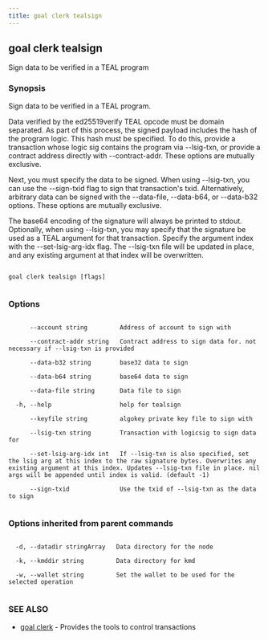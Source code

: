 ```yaml
---
title: goal clerk tealsign
---
```


## goal clerk tealsign



Sign data to be verified in a TEAL program



### Synopsis



Sign data to be verified in a TEAL program.



Data verified by the ed25519verify TEAL opcode must be domain separated. As part of this process, the signed payload includes the hash of the program logic. This hash must be specified. To do this, provide a transaction whose logic sig contains the program via --lsig-txn, or provide a contract address directly with --contract-addr. These options are mutually exclusive.



Next, you must specify the data to be signed. When using --lsig-txn, you can use the --sign-txid flag to sign that transaction's txid. Alternatively, arbitrary data can be signed with the --data-file, --data-b64, or --data-b32 options. These options are mutually exclusive.



The base64 encoding of the signature will always be printed to stdout. Optionally, when using --lsig-txn, you may specify that the signature be used as a TEAL argument for that transaction. Specify the argument index with the --set-lsig-arg-idx flag. The --lsig-txn file will be updated in place, and any existing argument at that index will be overwritten.




```

goal clerk tealsign [flags]


```



### Options




```

      --account string         Address of account to sign with

      --contract-addr string   Contract address to sign data for. not necessary if --lsig-txn is provided

      --data-b32 string        base32 data to sign

      --data-b64 string        base64 data to sign

      --data-file string       Data file to sign

  -h, --help                   help for tealsign

      --keyfile string         algokey private key file to sign with

      --lsig-txn string        Transaction with logicsig to sign data for

      --set-lsig-arg-idx int   If --lsig-txn is also specified, set the lsig arg at this index to the raw signature bytes. Overwrites any existing argument at this index. Updates --lsig-txn file in place. nil args will be appended until index is valid. (default -1)

      --sign-txid              Use the txid of --lsig-txn as the data to sign


```



### Options inherited from parent commands




```

  -d, --datadir stringArray   Data directory for the node

  -k, --kmddir string         Data directory for kmd

  -w, --wallet string         Set the wallet to be used for the selected operation


```



### SEE ALSO



* [goal clerk](../../clerk/clerk/)	 - Provides the tools to control transactions 



